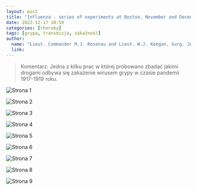 ```yaml
---
layout: post
title: "Influenza - series of experiments at Boston, November and December, 1918"
date: 2022-12-17 10:59
categories: [choroby]
tags: [grypa, transmisja, zakaźność]
author:
  name: "Lieut. Commander M.J. Rosenau and Lieut. W.J. Keegan, Surg. Joseph Goldberger, Asst.Surg G.C.Lake"
  link: 
---
```


> Komentarz:
> Jedna z kilku prac w której próbowano zbadać jakimi drogami odbywa się zakażenie wirusem grypy w czasie pandemii 1917-1919 roku.

![Strona 1](/influenza-3.gif)

![Strona 2](/influenza-4.gif)

![Strona 3](/influenza-5.gif)

![Strona 4](/influenza-6.gif)

![Strona 5](/influenza-7.gif)

![Strona 6](/influenza-8.gif)

![Strona 7](/influenza-9.gif)

![Strona 8](/influenza-10.gif)

![Strona 9](/influenza-11.gif)
